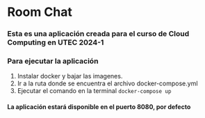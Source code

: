 # Room Chat
### Esta es una aplicación creada para el curso de Cloud Computing en UTEC 2024-1


### Para ejecutar la aplicación

1. Instalar docker y bajar las imagenes.
2. Ir a la ruta donde se encuentra el archivo docker-compose.yml
3. Ejecutar el comando en la terminal `docker-compose up`

#### La aplicación estará disponible en el puerto 8080, por defecto
